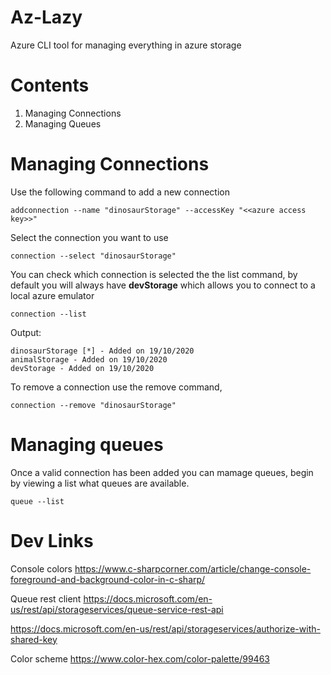 # Az-Lazy
Azure CLI tool for managing everything in azure storage

# Contents

1. Managing Connections
2. Managing Queues

# Managing Connections

Use the following command to add a new connection

`addconnection --name "dinosaurStorage" --accessKey "<<azure access key>>"`

Select the connection you want to use

`connection --select "dinosaurStorage"`

You can check which connection is selected the the list command, by default you will always have **devStorage** which allows you to connect to a local azure emulator

`connection --list`

Output:

```
dinosaurStorage [*] - Added on 19/10/2020
animalStorage - Added on 19/10/2020
devStorage - Added on 19/10/2020
```

To remove a connection use the remove command,

`connection --remove "dinosaurStorage"`

# Managing queues

Once a valid connection has been added you can  mamage queues, begin by viewing a list what queues are available.

`queue --list`

# Dev Links

Console colors
https://www.c-sharpcorner.com/article/change-console-foreground-and-background-color-in-c-sharp/

Queue rest client
https://docs.microsoft.com/en-us/rest/api/storageservices/queue-service-rest-api


https://docs.microsoft.com/en-us/rest/api/storageservices/authorize-with-shared-key

Color scheme
https://www.color-hex.com/color-palette/99463
